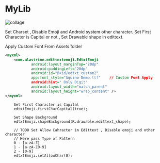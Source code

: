 # MyLib
![collage](https://user-images.githubusercontent.com/44433243/47475209-2e382600-d838-11e8-870e-fe491e68ef57.jpg)

Set Charset , Disable Emoji and Android system other character. Set First Character is Capital or not , Set Drawable shape in edittext.

Apply Custom Font From Assets folder
```xml
<myxml>
    <com.alastrine.edittextemoji.EdtxtEmoji
            android:layout_marginTop="20dp"
            android:paddingLeft="20dp"
            android:id="@+id/edtxt_custom2"
            app:font_style="Aquino-Demo.ttf"    // Custom Font Apply
            android:hint=" Only Digit"
            android:layout_width="match_parent"
            android:layout_height="wrap_content" />
</myxml>
```

            
            
        Set First Character is Capital
        edtxtEmoji.firstCharCapital(true);

        Set Shape Background
        edtxtEmoji.shapeBackground(R.drawable.edittext_shape);

        // TODO Set Allow Cahracter in Edittext , Disable emoji and other character 
        // Here pass Type of Pattern 
        0 - [a-zA-Z]
        1 - [a-zA-Z0-9]
        2 - [0-9]
        edtxtEmoji.setAllowChar(0);  
                                  
